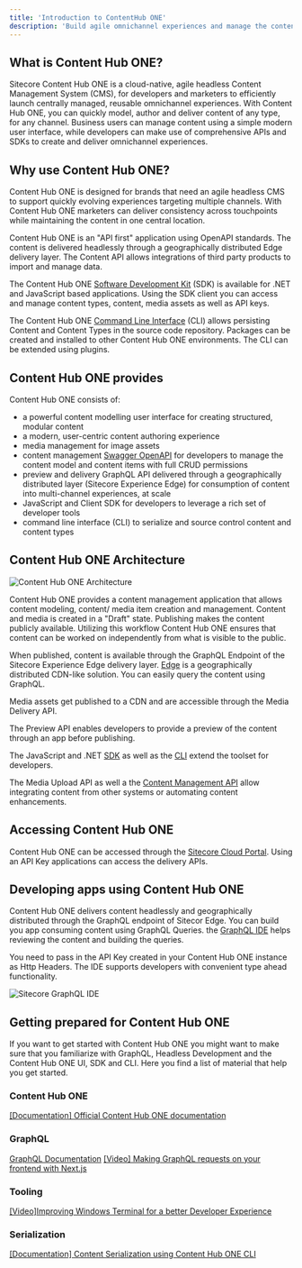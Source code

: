 ```yaml
---
title: 'Introduction to ContentHub ONE'
description: 'Build agile omnichannel experiences and manage the content centrally in Contnet Hub ONE'
---
```



## What is Content Hub ONE?
Sitecore Content Hub ONE is a cloud-native, agile headless Content Management System (CMS), for developers and marketers to efficiently launch centrally managed, reusable omnichannel experiences. With Content Hub ONE, you can quickly model, author and deliver content of any type, for any channel. Business users can manage content using a simple modern user interface, while developers can make use of comprehensive APIs and SDKs to create and deliver omnichannel experiences.


## Why use Content Hub ONE?
Content Hub ONE is designed for brands that need an agile headless CMS to support quickly evolving experiences targeting multiple channels. With Content Hub ONE marketers can deliver consistency across touchpoints while maintaining the content in one central location.  

Content Hub ONE is an "API first" application using OpenAPI standards. The content is delivered headlessly through a geographically distributed Edge delivery layer. The Content API allows integrations of third party products to import and manage data.

The Content Hub ONE [Software Development Kit](https://doc.sitecore.com/ch-one/en/developers/content-hub-one/content-hub-one-sdk.html) (SDK) is available for .NET and JavaScript based applications. Using the SDK client you can access and manage content types, content, media assets as well as API keys. 

The Content Hub ONE [Command Line Interface](https://doc.sitecore.com/ch-one/en/developers/content-hub-one/content-hub-one-cli.html) (CLI) allows persisting Content and Content Types in the source code repository. Packages can be created and installed to other Content Hub ONE environments. The CLI can be extended using plugins. 


## Content Hub ONE provides
Content Hub ONE consists of: 
- a powerful content modelling user interface for creating structured, modular content
- a modern, user-centric content authoring experience
- media management for image assets
- content management [Swagger OpenAPI](https://content-api.sitecorecloud.io/swagger/index.html) for developers to manage the content model and content items with full CRUD permissions 
- preview and delivery GraphQL API delivered through a geographically distributed layer (Sitecore Experience Edge) for consumption of content into multi-channel experiences, at scale
- JavaScript and Client SDK for developers to leverage a rich set of developer tools
- command line interface (CLI) to serialize and source control content and content types

## Content Hub ONE Architecture

![Content Hub ONE Architecture](https://sitecorecontenthub.stylelabs.cloud/api/public/content/7b4f7805c3474f3082a741807b5f5433?v=122a12bc)

Content Hub ONE provides a content management application that allows content modeling, content/ media item creation and management. Content and media is created in a "Draft" state. Publishing makes the content publicly available. Utilizing this workflow Content Hub ONE ensures that content can be worked on independently from what is visible to the public.

When published, content is available through the GraphQL Endpoint of the Sitecore Experience Edge delivery layer. [Edge](https://developers.sitecore.com/content-management/edge-content-hub) is a geographically distributed CDN-like solution. You can easily query the content using GraphQL. 

Media assets get published to a CDN and are accessible through the Media Delivery API. 

The Preview API enables developers to provide a preview of the content through an app before publishing. 

The JavaScript and .NET [SDK](https://doc.sitecore.com/ch-one/en/developers/content-hub-one/content-hub-one-sdk.html) as well as the [CLI](https://doc.sitecore.com/ch-one/en/developers/content-hub-one/content-hub-one-cli.html) extend the toolset for developers.

The Media Upload API as well a the [Content Management API](https://doc.sitecore.com/ch-one/en/developers/content-hub-one/content-management-api.html) allow integrating content from other systems or automating content enhancements.


## Accessing Content Hub ONE
Content Hub ONE can be accessed through the [Sitecore Cloud Portal](https://doc.sitecore.com/portal/en/developers/sitecore-cloud-portal/introduction-to-the-sitecore-cloud-portal.html). Using an API Key applications can access the delivery APIs.

## Developing apps using Content Hub ONE

Content Hub ONE delivers content headlessly and geographically distributed through the GraphQL endpoint of Sitecor Edge. You can build you app consuming content using GraphQL Queries. the [GraphQL IDE](https://edge.sitecorecloud.io/api/graphql/ide) helps reviewing the content and building the queries.

You need to pass in the API Key created in your Content Hub ONE instance as Http Headers. The IDE supports developers with convenient type ahead functionality.

![Sitecore GraphQL IDE](https://sitecorecontenthub.stylelabs.cloud/api/public/content/67bbba9622404e31906c1e200e3a50d8?v=d1adb141)

## Getting prepared for Content Hub ONE
If you want to get started with Content Hub ONE you might want to make sure that you familiarize with GraphQL, Headless Development and the Content Hub ONE UI, SDK and CLI. Here you find a list of material that help you get started.

### Content Hub ONE
[[Documentation] Official Content Hub ONE documentation](https://doc.sitecore.com/ch-one/en/developers/content-hub-one)

### GraphQL
[GraphQL Documentation](https://graphql.org/code/)
[[Video] Making GraphQL requests on your frontend with Next.js](https://www.youtube.com/watch?v=F3BWdFXEJPk)

### Tooling
[[Video]Improving Windows Terminal for a better Developer Experience](https://www.youtube.com/watch?v=pO7k3_p1Uq4)

### Serialization
[[Documentation] Content Serialization using Content Hub ONE CLI ](https://doc.sitecore.com/ch-one/en/developers/content-hub-one/content-hub-one-cli--serialization.html)